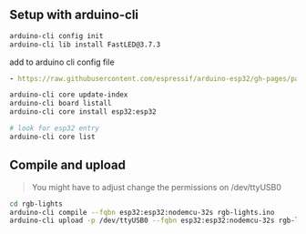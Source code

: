 ## Setup with arduino-cli

```bash
arduino-cli config init
arduino-cli lib install FastLED@3.7.3
```

add to arduino cli config file

```yaml
- https://raw.githubusercontent.com/espressif/arduino-esp32/gh-pages/package_esp32_index.json
```

```bash
arduino-cli core update-index
arduino-cli board listall
arduino-cli core install esp32:esp32

# look for esp32 entry
arduino-cli core list
```

## Compile and upload

> You might have to adjust change the permissions on /dev/ttyUSB0

```bash
cd rgb-lights
arduino-cli compile --fqbn esp32:esp32:nodemcu-32s rgb-lights.ino
arduino-cli upload -p /dev/ttyUSB0 --fqbn esp32:esp32:nodemcu-32s rgb-lights.ino
```

